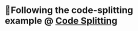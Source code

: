 # :whale:Following the code-splitting example @ [Code Splitting](https://webpack.js.org/guides/code-splitting)
